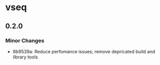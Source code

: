 # vseq

## 0.2.0

### Minor Changes

- 8b9539a: Reduce perfomance issues; remove depricated build and library tools
